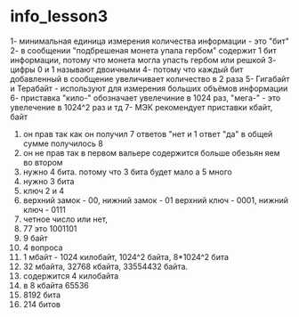 # info_lesson3
1- минимальная единица измерения количества информации - это "бит"
2-  в сообщении "подбрешеная монета упала гербом" содержит 1 бит информации, потому что монета могла упасть гербом или решкой
3-  цифры 0 и 1 называют двоичными
4-  потому что каждый бит добавленный в сообщение увеличивает количество в 2 раза
5-  Гигабайт и Терабайт - используют для измерения больших объёмов информации
6-  приставка "кило-" обозначает увелечиние в 1024 раз, "мега-" - это увелечение в 1024^2 раз и тд
7-  МЭК рекомендует приставки кбайт, байт

1. он прав так как он получил 7 ответов "нет и 1 ответ "да" в общей сумме получилось 8
2. он не прав так в первом вальере содержится больше обезьян яем во втором
3. нужно 4 бита. потому что 3 бита будет мало а 5 много
4. нужно 3 бита
5. ключ 2 и 4
6. верхний замок - 00, нижний замок - 01
   верхний ключ - 0001, нижний ключ - 0111
7. четное число или нет,
8. 77 это 1001101
9. 9 байт
10. 4 вопроса
11. 1 мбайт - 1024 килобайт, 1024^2 байта, 8*1024^2 бита
12. 32 мбайта, 32768 кбайта, 33554432 байта.
13. содержится 4 килобайта
14. в 8 кбайта 65536
15. 8192 бита
16. 214 битов

